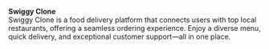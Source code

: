 <b>Swiggy Clone</b>
<br>
Swiggy Clone is a food delivery platform that connects users with top local restaurants, offering a seamless ordering experience. Enjoy a diverse menu, quick delivery, and exceptional customer support—all in one place. 
